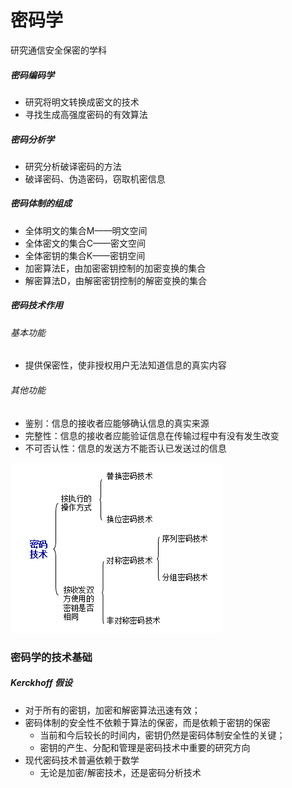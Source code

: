 # 密码学

研究通信安全保密的学科

##### 密码编码学

* 研究将明文转换成密文的技术
* 寻找生成高强度密码的有效算法

##### 密码分析学

* 研究分析破译密码的方法
* 破译密码、伪造密码，窃取机密信息

##### 密码体制的组成

* 全体明文的集合M——明文空间
* 全体密文的集合C——密文空间
* 全体密钥的集合K——密钥空间
* 加密算法E，由加密密钥控制的加密变换的集合
* 解密算法D，由解密密钥控制的解密变换的集合

##### 密码技术作用

###### 基本功能

* 提供保密性，使非授权用户无法知道信息的真实内容

###### 其他功能

* 鉴别：信息的接收者应能够确认信息的真实来源
* 完整性：信息的接收者应能验证信息在传输过程中有没有发生改变
* 不可否认性：信息的发送方不能否认已发送过的信息

![](/assets/密码技术分类.png)

### 密码学的技术基础

##### Kerckhoff 假设

* 对于所有的密钥，加密和解密算法迅速有效；
* 密码体制的安全性不依赖于算法的保密，而是依赖于密钥的保密
    * 当前和今后较长的时间内，密钥仍然是密码体制安全性的关键；
    * 密钥的产生、分配和管理是密码技术中重要的研究方向
* 现代密码技术普遍依赖于数学
    * 无论是加密/解密技术，还是密码分析技术





